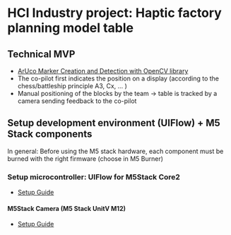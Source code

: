 ﻿# HCI Industry project: Haptic factory planning model table
## Technical MVP
  - [ArUco Marker Creation and Detection with OpenCV library](https://docs.opencv.org/4.x/d5/dae/tutorial_aruco_detection.html)
  - The co-pilot first indicates the position on a display (according to the chess/battleship principle A3, Cx, ... )
  - Manual positioning of the blocks by the team -> table is tracked by a camera sending feedback to the co-pilot
## Setup development environment (UIFlow) + M5 Stack components
In general: Before using the M5 stack hardware, each component must be burned with the right firmware (choose in M5 Burner)
### Setup microcontroller: UIFlow for M5Stack Core2
- [Setup Guide](https://docs.m5stack.com/en/quick_start/core2/uiflow)
#### M5Stack Camera (M5 Stack UnitV M12)
- [Setup Guide](https://docs.m5stack.com/en/quick_start/unitv/v_function)
